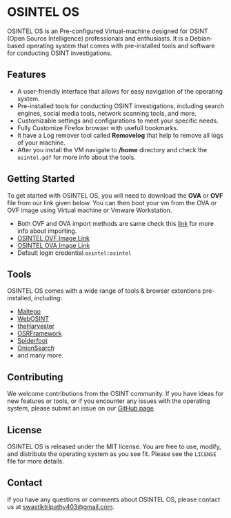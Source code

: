 # OSINTEL OS

OSINTEL OS is an Pre-configured Virtual-machine designed for OSINT (Open Source Intelligence) professionals and enthusiasts. It is a Debian-based operating system that comes with pre-installed tools and software for conducting OSINT investigations.

## Features

- A user-friendly interface that allows for easy navigation of the operating system.
- Pre-installed tools for conducting OSINT investigations, including search engines, social media tools, network scanning tools, and more.
- Customizable settings and configurations to meet your specific needs.
- Fully Customize Firefox browser with usefull bookmarks.
- It have a Log remover tool called **Removelog** that help to remove all logs of your machine. 
- After you install the VM navigate to **/home** directory and check the `osintel.pdf` for more info about the tools.  

## Getting Started

To get started with OSINTEL OS, you will need to download the **OVA** or **OVF** file from our link given below. You can then boot your vm from the OVA or OVF image using Virtual machine or Vmware Workstation. 

- Both OVF and OVA import methods are same check this [link](https://youtu.be/Lr-4PDHq__I) for more info about importing.
- [OSINTEL OVF Image Link](https://drive.google.com/file/d/1iW-B_uPWjT8ZD7fPGGnLAAeEusY_s5Yc/view?usp=share_link)
- [OSINTEL OVA Image Link](https://drive.google.com/file/d/1oSb3v0XEykfw6RtT1BubxGS-8VNc6u_3/view?usp=share_link)
- Default login credential ``osintel:osintel``
    

## Tools

OSINTEL OS comes with a wide range of tools & browser extentions pre-installed, including:

- [Maltego](https://www.maltego.com/)
- [WebOSINT](https://github.com/C3n7ral051nt4g3ncy/WebOSINT)
- [theHarvester](https://github.com/laramies/theHarvester)
- [OSRFramework](https://github.com/i3visio/osrframework)
- [Spiderfoot](https://www.spiderfoot.net/)
- [OnionSearch](https://github.com/megadose/OnionSearch)
- and many more.

## Contributing

We welcome contributions from the OSINT community. If you have ideas for new features or tools, or if you encounter any issues with the operating system, please submit an issue on our [GitHub page](https://github.com/SwastikTripathy/OSINTEL-OS/issues).

## License

OSINTEL OS is released under the MIT license. You are free to use, modify, and distribute the operating system as you see fit. Please see the `LICENSE` file for more details.

## Contact

If you have any questions or comments about OSINTEL OS, please contact us at [swastiktripathy403@gmail.com](mailto:swastiktripathy403@gmail.com).
